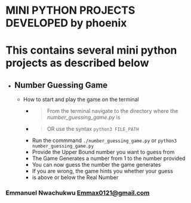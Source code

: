 # MINI PYTHON PROJECTS DEVELOPED by phoenix


# This contains several mini python projects as described below


- ## **Number Guessing Game**

  - How to start and play the game on the terminal
    - > From the terminal navigate to the directory where the _number_guessing_game.py_ is
    - > OR use the syntax ```python3 FILE_PATH```
    - Run the commmand ```./number_guessing_game.py``` or ```python3 number_guessing_game.py```
    - Provide the Upper Bound number you want to guess from
    - The Game Generates a number from 1 to the number provided
    - You can now guess the number the game generates
    - If you are wrong, the game hints you whether your guess
    - is above or below the Real Number


### Emmanuel Nwachukwu <Emmax0121@gmail.com>

